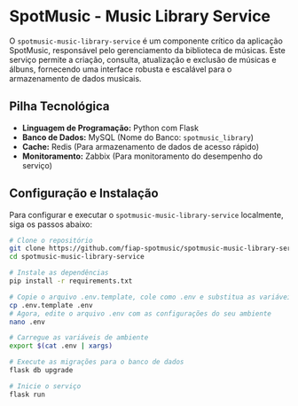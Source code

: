# SpotMusic - Music Library Service

O `spotmusic-music-library-service` é um componente crítico da aplicação SpotMusic, responsável pelo gerenciamento da biblioteca de músicas. Este serviço permite a criação, consulta, atualização e exclusão de músicas e álbuns, fornecendo uma interface robusta e escalável para o armazenamento de dados musicais.

## Pilha Tecnológica
- **Linguagem de Programação:** Python com Flask
- **Banco de Dados:** MySQL (Nome do Banco: `spotmusic_library`)
- **Cache:** Redis (Para armazenamento de dados de acesso rápido)
- **Monitoramento:** Zabbix (Para monitoramento do desempenho do serviço)

## Configuração e Instalação
Para configurar e executar o `spotmusic-music-library-service` localmente, siga os passos abaixo:

```bash
# Clone o repositório
git clone https://github.com/fiap-spotmusic/spotmusic-music-library-service.git
cd spotmusic-music-library-service

# Instale as dependências
pip install -r requirements.txt

# Copie o arquivo .env.template, cole como .env e substitua as variáveis apontando para o ambiente desejado
cp .env.template .env
# Agora, edite o arquivo .env com as configurações do seu ambiente
nano .env

# Carregue as variáveis de ambiente
export $(cat .env | xargs)

# Execute as migrações para o banco de dados
flask db upgrade

# Inicie o serviço
flask run
